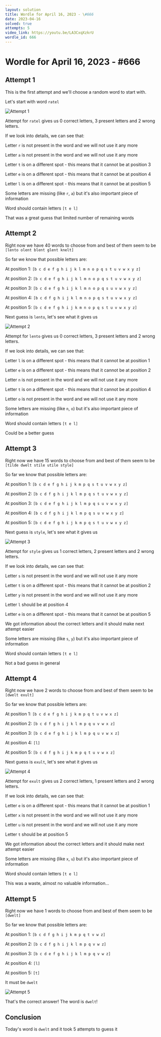 ```yaml
---
layout: solution
title: Wordle for April 16, 2023 - \#666
date: 2023-04-16
solved: true
attempts: 5
video_link: https://youtu.be/LA3CxqXzkrU
wordle_id: 666
---
```


# Wordle for April 16, 2023 - \#666

## Attempt 1

This is the first attempt and we'll choose a random word to start with.

Let's start with word `ratel`

![Attempt 1](2023-04-16/attempt-1.png)

Attempt for `ratel` gives us 0 correct letters, 3 present letters and 2 wrong letters.

If we look into details, we can see that:

Letter `r` is not present in the word and we will not use it any more

Letter `a` is not present in the word and we will not use it any more

Letter `t` is on a different spot - this means that it cannot be at position 3

Letter `e` is on a different spot - this means that it cannot be at position 4

Letter `l` is on a different spot - this means that it cannot be at position 5

Some letters are missing (like `r`, `a`) but it's also important piece of information

Word should contain letters `[t e l]`

That was a great guess that limited number of remaining words



## Attempt 2

Right now we have 40 words to choose from and best of them seem to be `[lento olent blent glent knelt]`

So far we know that possible letters are:

At position 1: `[b c d e f g h i j k l m n o p q s t u v w x y z]`

At position 2: `[b c d e f g h i j k l m n o p q s t u v w x y z]`

At position 3: `[b c d e f g h i j k l m n o p q s u v w x y z]`

At position 4: `[b c d f g h i j k l m n o p q s t u v w x y z]`

At position 5: `[b c d e f g h i j k m n o p q s t u v w x y z]`

Next guess is `lento`, let's see what it gives us

![Attempt 2](2023-04-16/attempt-2.png)

Attempt for `lento` gives us 0 correct letters, 3 present letters and 2 wrong letters.

If we look into details, we can see that:

Letter `l` is on a different spot - this means that it cannot be at position 1

Letter `e` is on a different spot - this means that it cannot be at position 2

Letter `n` is not present in the word and we will not use it any more

Letter `t` is on a different spot - this means that it cannot be at position 4

Letter `o` is not present in the word and we will not use it any more

Some letters are missing (like `n`, `o`) but it's also important piece of information

Word should contain letters `[t e l]`

Could be a better guess



## Attempt 3

Right now we have 15 words to choose from and best of them seem to be `[tilde dwelt stile utile style]`

So far we know that possible letters are:

At position 1: `[b c d e f g h i j k m p q s t u v w x y z]`

At position 2: `[b c d f g h i j k l m p q s t u v w x y z]`

At position 3: `[b c d e f g h i j k l m p q s u v w x y z]`

At position 4: `[b c d f g h i j k l m p q s u v w x y z]`

At position 5: `[b c d e f g h i j k m p q s t u v w x y z]`

Next guess is `style`, let's see what it gives us

![Attempt 3](2023-04-16/attempt-3.png)

Attempt for `style` gives us 1 correct letters, 2 present letters and 2 wrong letters.

If we look into details, we can see that:

Letter `s` is not present in the word and we will not use it any more

Letter `t` is on a different spot - this means that it cannot be at position 2

Letter `y` is not present in the word and we will not use it any more

Letter `l` should be at position 4

Letter `e` is on a different spot - this means that it cannot be at position 5

We got information about the correct letters and it should make next attempt easier

Some letters are missing (like `s`, `y`) but it's also important piece of information

Word should contain letters `[t e l]`

Not a bad guess in general



## Attempt 4

Right now we have 2 words to choose from and best of them seem to be `[dwelt exult]`

So far we know that possible letters are:

At position 1: `[b c d e f g h i j k m p q t u v w x z]`

At position 2: `[b c d f g h i j k l m p q u v w x z]`

At position 3: `[b c d e f g h i j k l m p q u v w x z]`

At position 4: `[l]`

At position 5: `[b c d f g h i j k m p q t u v w x z]`

Next guess is `exult`, let's see what it gives us

![Attempt 4](2023-04-16/attempt-4.png)

Attempt for `exult` gives us 2 correct letters, 1 present letters and 2 wrong letters.

If we look into details, we can see that:

Letter `e` is on a different spot - this means that it cannot be at position 1

Letter `x` is not present in the word and we will not use it any more

Letter `u` is not present in the word and we will not use it any more

Letter `t` should be at position 5

We got information about the correct letters and it should make next attempt easier

Some letters are missing (like `x`, `u`) but it's also important piece of information

Word should contain letters `[t e l]`

This was a waste, almost no valuable information...



## Attempt 5

Right now we have 1 words to choose from and best of them seem to be `[dwelt]`

So far we know that possible letters are:

At position 1: `[b c d f g h i j k m p q t v w z]`

At position 2: `[b c d f g h i j k l m p q v w z]`

At position 3: `[b c d e f g h i j k l m p q v w z]`

At position 4: `[l]`

At position 5: `[t]`

It must be `dwelt`

![Attempt 5](2023-04-16/attempt-5.png)

That's the correct answer! The word is `dwelt`!

## Conclusion

Today's word is `dwelt` and it took 5 attempts to guess it

